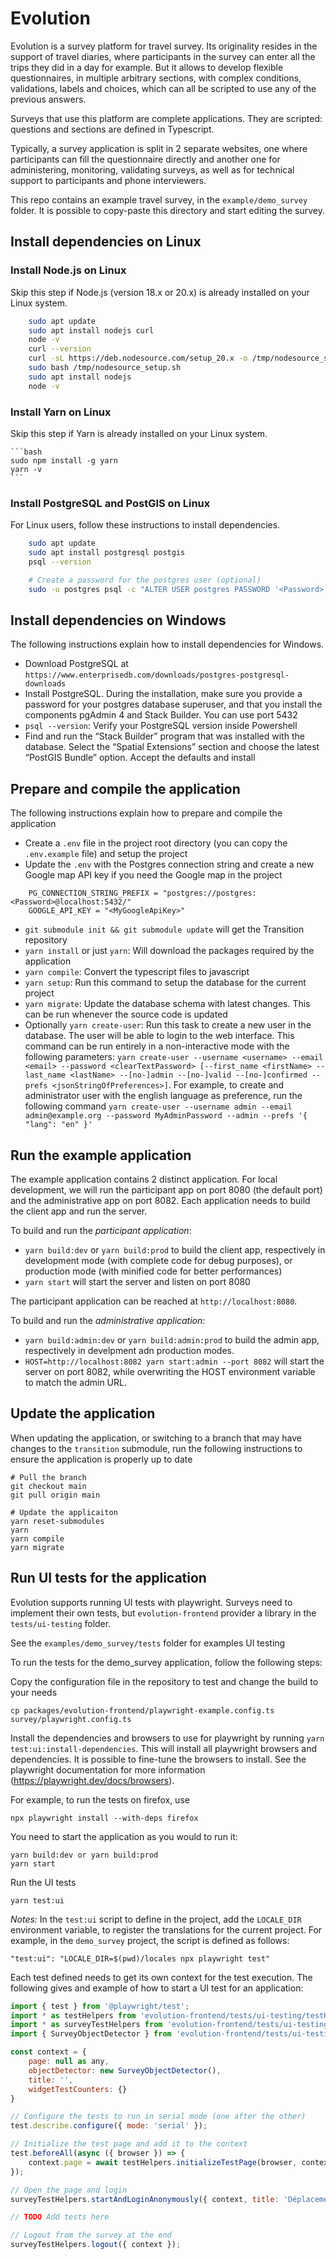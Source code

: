 # Evolution

Evolution is a survey platform for travel survey. Its originality resides in the support of travel diaries, where participants in the survey can enter all the trips they did in a day for example. But it allows to develop flexible questionnaires, in multiple arbitrary sections, with complex conditions, validations, labels and choices, which can all be scripted to use any of the previous answers.

Surveys that use this platform are complete applications. They are scripted: questions and sections are defined in Typescript.

Typically, a survey application is split in 2 separate websites, one where participants can fill the questionnaire directly and another one for administering, monitoring, validating surveys, as well as for technical support to participants and phone interviewers.

This repo contains an example travel survey, in the `example/demo_survey` folder. It is possible to copy-paste this directory and start editing the survey.

## Install dependencies on Linux

### Install Node.js on Linux

Skip this step if Node.js (version 18.x or 20.x) is already installed on your Linux system.

```bash
    sudo apt update
    sudo apt install nodejs curl
    node -v
    curl --version
    curl -sL https://deb.nodesource.com/setup_20.x -o /tmp/nodesource_setup.sh
    sudo bash /tmp/nodesource_setup.sh
    sudo apt install nodejs
    node -v
```

### Install Yarn on Linux

Skip this step if Yarn is already installed on your Linux system.

    ```bash
    sudo npm install -g yarn
    yarn -v
    ```

### Install PostgreSQL and PostGIS on Linux

For Linux users, follow these instructions to install dependencies.

```bash
    sudo apt update
    sudo apt install postgresql postgis
    psql --version

    # Create a password for the postgres user (optional)
    sudo -u postgres psql -c "ALTER USER postgres PASSWORD '<Password>'"
```

## Install dependencies on Windows

<!-- TODO: Install Node.js and Yarn on Windows -->

The following instructions explain how to install dependencies for Windows. 

* Download PostgreSQL at `https://www.enterprisedb.com/downloads/postgres-postgresql-downloads`
* Install PostgreSQL. During the installation, make sure you provide a password for your postgres database superuser, and that you install the components pgAdmin 4 and Stack Builder. You can use port 5432
* `psql --version`: Verify your PostgreSQL version inside Powershell
* Find and run the “Stack Builder” program that was installed with the database. Select the “Spatial Extensions” section and choose the latest “PostGIS Bundle” option. Accept the defaults and install

## Prepare and compile the application 
The following instructions explain how to prepare and compile the application 

* Create a `.env` file in the project root directory (you can copy the `.env.example` file) and setup the project
* Update the `.env` with the Postgres connection string and create a new Google map API key if you need the Google map in the project

```env 
    PG_CONNECTION_STRING_PREFIX = "postgres://postgres:<Password>@localhost:5432/" 
    GOOGLE_API_KEY = "<MyGoogleApiKey>"
```
* `git submodule init && git submodule update` will get the Transition repository
* `yarn install` or just `yarn`: Will download the packages required by the application
* `yarn compile`: Convert the typescript files to javascript
* `yarn setup`: Run this command to setup the database for the current project
* `yarn migrate`: Update the database schema with latest changes. This can be run whenever the source code is updated
* Optionally `yarn create-user`: Run this task to create a new user in the database. The user will be able to login to the web interface. This command can be run entirely in a non-interactive mode with the following parameters: `yarn create-user --username <username> --email <email> --password <clearTextPassword> [--first_name <firstName> --last_name <lastName> --[no-]admin --[no-]valid --[no-]confirmed --prefs <jsonStringOfPreferences>]`. For example, to create and administrator user with the english language as preference, run the following command `yarn create-user --username admin --email admin@example.org --password MyAdminPassword --admin --prefs '{ "lang": "en" }'`

## Run the example application

The example application contains 2 distinct application. For local development, we will run the participant app on port 8080 (the default port) and the administrative app on port 8082. Each application needs to build the client app and run the server. 

To build and run the *participant application*:

* `yarn build:dev` or `yarn build:prod` to build the client app, respectively in development mode (with complete code for debug purposes), or production mode (with minified code for better performances)
* `yarn start` will start the server and listen on port 8080

The participant application can be reached at `http://localhost:8080`.

To build and run the *administrative application*:

* `yarn build:admin:dev` or `yarn build:admin:prod` to build the admin app, respectively in develpment adn production modes.
* `HOST=http://localhost:8082 yarn start:admin --port 8082` will start the server on port 8082, while overwriting the HOST environment variable to match the admin URL.

## Update the application

When updating the application, or switching to a branch that may have changes to the `transition` submodule, run the following instructions to ensure the application is properly up to date

```
# Pull the branch
git checkout main
git pull origin main

# Update the applicaiton
yarn reset-submodules
yarn
yarn compile
yarn migrate
```

## Run UI tests for the application

Evolution supports running UI tests with playwright. Surveys need to implement their own tests, but `evolution-frontend` provider a library in the `tests/ui-testing` folder.

See the `examples/demo_survey/tests` folder for examples UI testing

To run the tests for the demo_survey application, follow the following steps:

Copy the configuration file in the repository to test and change the build to your needs

```
cp packages/evolution-frontend/playwright-example.config.ts survey/playwright.config.ts
```

Install the dependencies and browsers to use for playwright by running `yarn test:ui:install-dependencies`. This will install all playwright browsers and dependencies. It is possible to fine-tune the browsers to install. See the playwright documentation for more information (https://playwright.dev/docs/browsers).

For example, to run the tests on firefox, use
```
npx playwright install --with-deps firefox
```

You need to start the application as you would to run it:

```
yarn build:dev or yarn build:prod
yarn start
```

Run the UI tests
```
yarn test:ui
```

*Notes:* In the `test:ui` script to define in the project, add the `LOCALE_DIR` environment variable, to register the translations for the current project. For example, in the `demo_survey` project, the script is defined as follows:

```
"test:ui": "LOCALE_DIR=$(pwd)/locales npx playwright test"
```

Each test defined needs to get its own context for the test execution. The following gives and example of how to start a UI test for an application:

```js
import { test } from '@playwright/test';
import * as testHelpers from 'evolution-frontend/tests/ui-testing/testHelpers';
import * as surveyTestHelpers from 'evolution-frontend/tests/ui-testing/surveyTestHelpers';
import { SurveyObjectDetector } from 'evolution-frontend/tests/ui-testing/SurveyObjectDetectors';

const context = {
    page: null as any,
    objectDetector: new SurveyObjectDetector(),
    title: '',
    widgetTestCounters: {}
}

// Configure the tests to run in serial mode (one after the other)
test.describe.configure({ mode: 'serial' });

// Initialize the test page and add it to the context
test.beforeAll(async ({ browser }) => {
    context.page = await testHelpers.initializeTestPage(browser, context.objectDetector);
});

// Open the page and login
surveyTestHelpers.startAndLoginAnonymously({ context, title: 'Déplacements de longue distance au Québec', hasUser: false });

// TODO Add tests here

// Logout from the survey at the end
surveyTestHelpers.logout({ context });

```
